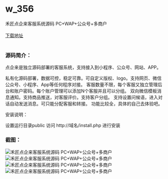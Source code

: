 # w_356
禾匠点企来客服系统源码 PC+WAP+公众号+多商户
<br/></br>
[下载地址](https://www.uuid2.com/356.html "下载地址")
<br/></br>
<h3>源码简介：</h3>
<p>点企来是独立源码部署的客服系统，支持接入到小程序、公众号、网站、APP。<p>
<p>私有化源码部署，数据可控，稳定可靠。可自定义版权、logo。支持网页、微信公众号、小程序、App等任何程序对接。
客服数量不限，每个客服又独立管理后台和账户密码。每个账户管理可以添加N个客服并且可以分组。
双向微信模板消息通知。支持商品推送，对客服评价。支持客户分组。
支持设置问候语，进入对话自动发送消息。可只能分配客服和转接。
功能比较全，具体的自己去体验吧。<p>
<p>安装说明：<p>
<p>设置运行目录public
访问 http://域名/install.php  进行安装<p>
<h3>截图：</h3>
<img src="https://www.uuid2.com/wp-content/uploads/img/202105/ea56013264.jpg" alt="禾匠点企来客服系统源码 PC+WAP+公众号+多商户"><img src="https://www.uuid2.com/wp-content/uploads/img/202105/439aca3844.jpg" alt="禾匠点企来客服系统源码 PC+WAP+公众号+多商户"><img src="https://www.uuid2.com/wp-content/uploads/img/202105/439aca3250.jpg" alt="禾匠点企来客服系统源码 PC+WAP+公众号+多商户"><img src="https://www.uuid2.com/wp-content/uploads/img/202105/f2d17d6865.jpg" alt="禾匠点企来客服系统源码 PC+WAP+公众号+多商户">
